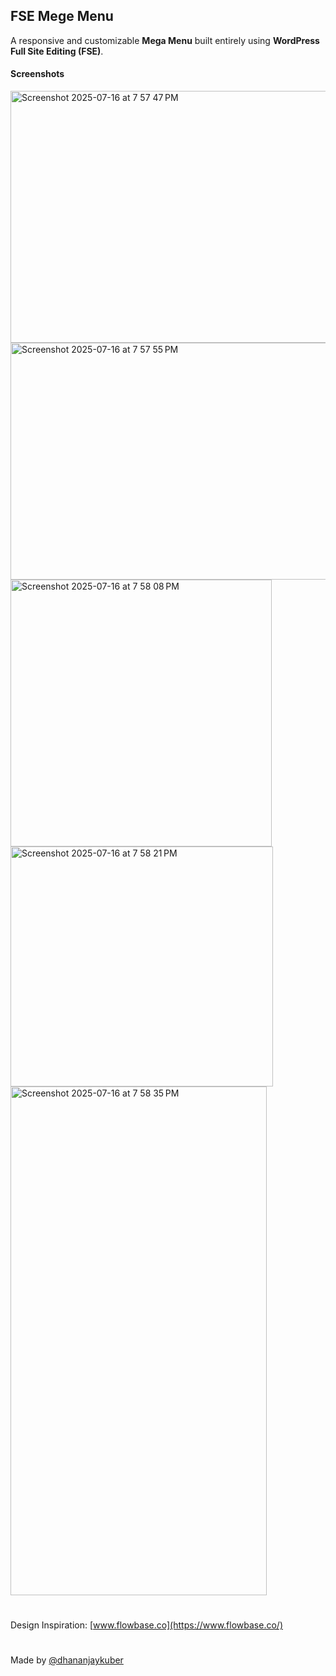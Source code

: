 ## FSE Mege Menu

A responsive and customizable **Mega Menu** built entirely using **WordPress Full Site Editing (FSE)**.

#### Screenshots

<img width="1093" height="403" alt="Screenshot 2025-07-16 at 7 57 47 PM" src="https://github.com/user-attachments/assets/a3ee2623-68d4-4678-adb6-2e66cb4c3e21" />
<img width="1026" height="379" alt="Screenshot 2025-07-16 at 7 57 55 PM" src="https://github.com/user-attachments/assets/c73cbbb1-b7f2-4f54-a6a3-69ac014b7cf6" />
<img width="418" height="427" alt="Screenshot 2025-07-16 at 7 58 08 PM" src="https://github.com/user-attachments/assets/36d9ac42-9acf-4f15-8bdf-7e3bc7a8bc84" />
<img width="420" height="384" alt="Screenshot 2025-07-16 at 7 58 21 PM" src="https://github.com/user-attachments/assets/7217a007-c6ad-421e-8875-fc0ad2ee0829" />
<img width="410" height="814" alt="Screenshot 2025-07-16 at 7 58 35 PM" src="https://github.com/user-attachments/assets/424680e1-20f5-454b-8a66-089e8120766a" />

#

Design Inspiration: [www.flowbase.co](https://www.flowbase.co/)

#

Made by [@dhananjaykuber](https://www.dhananjaykuber.in)
